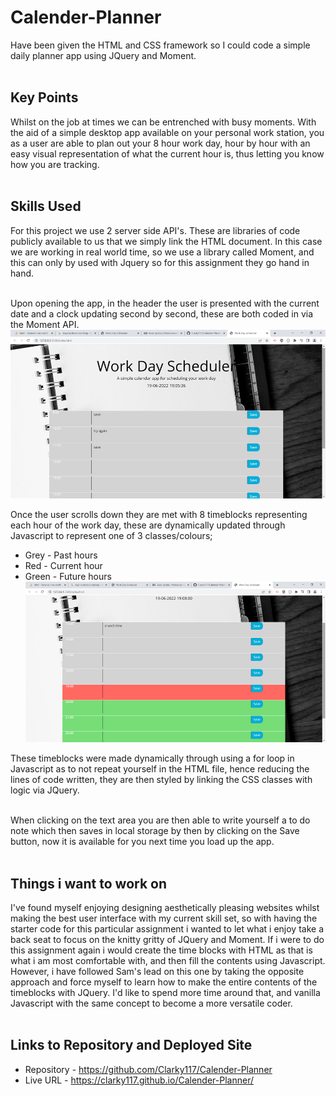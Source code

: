 # Calender-Planner

Have been given the HTML and CSS framework so I could code a simple daily planner app using JQuery and Moment.<br><br>

## Key Points

Whilst on the job at times we can be entrenched with busy moments. With the aid of a simple desktop app available on your personal work station, you as a user are able to plan out your 8 hour work day, hour by hour with an easy visual representation of what the current hour is, thus letting you know how you are tracking.<br><br>

## Skills Used

For this project we use 2 server side API's. These are libraries of code publicly available to us that we simply link the HTML document. In this case we are working in real world time, so we use a library called Moment, and this can only by used with Jquery so for this assignment they go hand in hand.<br><br>

Upon opening the app, in the header the user is presented with the current date and a clock updating second by second, these are both coded in via the Moment API.<br>
![DateAndTime](/assets/images/DateAndTime.png)<br>

Once the user scrolls down they are met with 8 timeblocks representing each hour of the work day, these are dynamically updated through Javascript to represent one of 3 classes/colours;<br>
- Grey - Past hours
- Red - Current hour
- Green - Future hours<br>
![TimeBlocks](/assets/images/TimeBlocks.png)<br>

These timeblocks were made dynamically through using a for loop in Javascript as to not repeat yourself in the HTML file, hence reducing the lines of code written, they are then styled by linking the CSS classes with logic via JQuery.<br><br>

When clicking on the text area you are then able to write yourself a to do note which then saves in local storage by then by clicking on the Save button, now it is available for you next time you load up the app.<br><br>

## Things i want to work on

I've found myself enjoying designing aesthetically pleasing websites whilst making the best user interface with my current skill set, so with having the starter code for this particular assignment i wanted to let what i enjoy take a back seat to focus on the knitty gritty of JQuery and Moment. If i were to do this assignment again i would create the time blocks with HTML as that is what i am most comfortable with, and then fill the contents using Javascript. However, i have followed Sam's lead on this one by taking the opposite approach and force myself to learn how to make the entire contents of the timeblocks with JQuery. I'd like to spend more time around that, and vanilla Javascript with the same concept to become a more versatile coder.<br><br>

## Links to Repository and Deployed Site

- Repository - https://github.com/Clarky117/Calender-Planner
- Live URL - https://clarky117.github.io/Calender-Planner/
